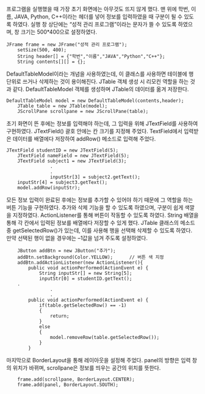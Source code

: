 프로그램을 실행했을 때 가장 초기 화면에는 아무것도 뜨지 않게 했다. 맨 위에 학번, 이름, JAVA, Python, C++이라는 헤더를 넣어 정보를 입력하였을 때 구분이 될 수 있도록 하였다. 실행 창 상단에는 “성적 관리 프로그램”이라는 문자가 뜰 수 있도록 하였으며, 창 크기는 500*400으로 설정하였다.

	JFrame frame = new JFrame("성적 관리 프로그램");
		setSize(500, 400);
		String header[] = {"학번","이름","JAVA","Python","C++"};
		String contents[][] = {};

DefaultTableModel이라는 개념을 사용하였는데, 이 클래스를 사용하면 테이블에 행 단위로 쓰거나 삭제하는 것이 용이해진다. JTable 객체 생성 시 리모컨 역할을 하는 것과 같다. DefaultTableModel 객체를 생성하며 JTable의 데이터를 옮겨 저장한다.

	DefaultTableModel model = new DefaultTableModel(contents,header);
		JTable table = new JTable(model);
		JScrollPane scrollpane = new JScrollPane(table);

초기 화면이 뜬 후에는 정보를 입력해야 하는데, 그 입력을 위해 JTextField를 사용하여 구현하였다. JTextField() 괄호 안에는 칸 크기를 지정해 주었다. TextField에서 입력받은 데이터를 배열에다 저장하여 addRow() 메소드로 입력해 주었다.

	JTextField studentID = new JTextField(5);
		JTextField nameField = new JTextField(5);
		JTextField subject1 = new JTextField(3);
                    .
                    .
                    inputStr[3] = subject2.getText();
		inputStr[4] = subject3.getText();
		model.addRow(inputStr);

모든 정보 입력이 완료된 후에는 정보를 추가할 수 있어야 하기 때문에 그 역할을 하는 버튼 기능을 구현하였다. 추가와 삭제 기능을 할 수 있도록 하였으며, 구분이 쉽게 색깔을 지정하였다. ActionListener를 통해 버튼이 작동할 수 있도록 하였다. String 배열을 통해 각 칸에서 입력된 정보를 배열에다 저장할 수 있게 했다.
JTable 클래스의 메소드 중 getSelectedRow()가 있는데, 이를 사용해 행을 선택해 삭제할 수 있도록 하였다. 만약 선택된 행이 없을 경우에는 –1값을 넘겨 주도록 설정하였다.


		JButton addBtn = new JButton("추가");
		addBtn.setBackground(Color.YELLOW);      // 버튼 색 지정
		addBtn.addActionListener(new ActionListener(){
			public void actionPerformed(ActionEvent e) {
				String inputStr[] = new String[5];
				inputStr[0] = studentID.getText();
		.
                    .
                    .
			public void actionPerformed(ActionEvent e) {
				if(table.getSelectedRow() == -1)
				{
					return;
				}
				else
				{
					model.removeRow(table.getSelectedRow());
				}
			}


마지막으로 BorderLayout을 통해 레이아웃을 설정해 주었다. panel의 방향은 입력 창의 위치가 바뀌며, scrollpane은 정보를 띄우는 공간의 위치를 뜻한다.

		frame.add(scrollpane, BorderLayout.CENTER);
		frame.add(panel, BorderLayout.SOUTH);

